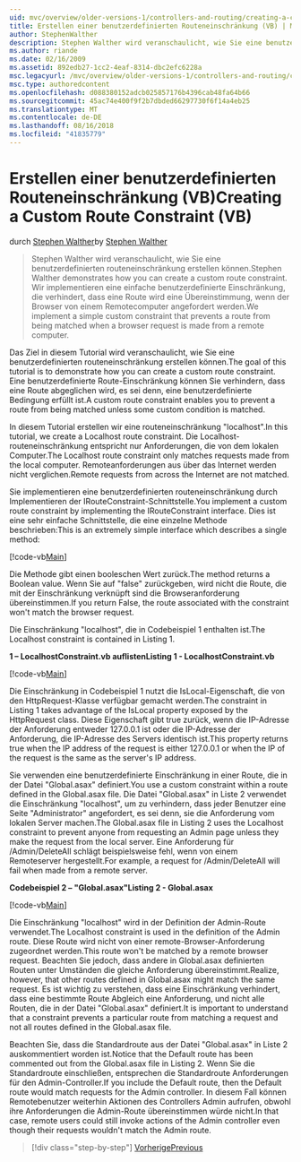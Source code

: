 ```yaml
---
uid: mvc/overview/older-versions-1/controllers-and-routing/creating-a-custom-route-constraint-vb
title: Erstellen einer benutzerdefinierten Routeneinschränkung (VB) | Microsoft-Dokumentation
author: StephenWalther
description: Stephen Walther wird veranschaulicht, wie Sie eine benutzerdefinierten routeneinschränkung erstellen können. Implementieren wir ein einfaches benutzerdefiniertes Einschränkung, die verhindert, dass eine Route wird abgeglichen, w...
ms.author: riande
ms.date: 02/16/2009
ms.assetid: 892edb27-1cc2-4eaf-8314-dbc2efc6228a
msc.legacyurl: /mvc/overview/older-versions-1/controllers-and-routing/creating-a-custom-route-constraint-vb
msc.type: authoredcontent
ms.openlocfilehash: d088380152adcb025857176b4396cab48fa64b66
ms.sourcegitcommit: 45ac74e400f9f2b7dbded66297730f6f14a4eb25
ms.translationtype: MT
ms.contentlocale: de-DE
ms.lasthandoff: 08/16/2018
ms.locfileid: "41835779"
---
```

<a name="creating-a-custom-route-constraint-vb"></a><span data-ttu-id="a471b-104">Erstellen einer benutzerdefinierten Routeneinschränkung (VB)</span><span class="sxs-lookup"><span data-stu-id="a471b-104">Creating a Custom Route Constraint (VB)</span></span>
====================
<span data-ttu-id="a471b-105">durch [Stephen Walther](https://github.com/StephenWalther)</span><span class="sxs-lookup"><span data-stu-id="a471b-105">by [Stephen Walther](https://github.com/StephenWalther)</span></span>

> <span data-ttu-id="a471b-106">Stephen Walther wird veranschaulicht, wie Sie eine benutzerdefinierten routeneinschränkung erstellen können.</span><span class="sxs-lookup"><span data-stu-id="a471b-106">Stephen Walther demonstrates how you can create a custom route constraint.</span></span> <span data-ttu-id="a471b-107">Wir implementieren eine einfache benutzerdefinierte Einschränkung, die verhindert, dass eine Route wird eine Übereinstimmung, wenn der Browser von einem Remotecomputer angefordert werden.</span><span class="sxs-lookup"><span data-stu-id="a471b-107">We implement a simple custom constraint that prevents a route from being matched when a browser request is made from a remote computer.</span></span>


<span data-ttu-id="a471b-108">Das Ziel in diesem Tutorial wird veranschaulicht, wie Sie eine benutzerdefinierten routeneinschränkung erstellen können.</span><span class="sxs-lookup"><span data-stu-id="a471b-108">The goal of this tutorial is to demonstrate how you can create a custom route constraint.</span></span> <span data-ttu-id="a471b-109">Eine benutzerdefinierte Route-Einschränkung können Sie verhindern, dass eine Route abgeglichen wird, es sei denn, eine benutzerdefinierte Bedingung erfüllt ist.</span><span class="sxs-lookup"><span data-stu-id="a471b-109">A custom route constraint enables you to prevent a route from being matched unless some custom condition is matched.</span></span>

<span data-ttu-id="a471b-110">In diesem Tutorial erstellen wir eine routeneinschränkung "localhost".</span><span class="sxs-lookup"><span data-stu-id="a471b-110">In this tutorial, we create a Localhost route constraint.</span></span> <span data-ttu-id="a471b-111">Die Localhost-routeneinschränkung entspricht nur Anforderungen, die von dem lokalen Computer.</span><span class="sxs-lookup"><span data-stu-id="a471b-111">The Localhost route constraint only matches requests made from the local computer.</span></span> <span data-ttu-id="a471b-112">Remoteanforderungen aus über das Internet werden nicht verglichen.</span><span class="sxs-lookup"><span data-stu-id="a471b-112">Remote requests from across the Internet are not matched.</span></span>

<span data-ttu-id="a471b-113">Sie implementieren eine benutzerdefinierten routeneinschränkung durch Implementieren der IRouteConstraint-Schnittstelle.</span><span class="sxs-lookup"><span data-stu-id="a471b-113">You implement a custom route constraint by implementing the IRouteConstraint interface.</span></span> <span data-ttu-id="a471b-114">Dies ist eine sehr einfache Schnittstelle, die eine einzelne Methode beschrieben:</span><span class="sxs-lookup"><span data-stu-id="a471b-114">This is an extremely simple interface which describes a single method:</span></span>

[!code-vb[Main](creating-a-custom-route-constraint-vb/samples/sample1.vb)]

<span data-ttu-id="a471b-115">Die Methode gibt einen booleschen Wert zurück.</span><span class="sxs-lookup"><span data-stu-id="a471b-115">The method returns a Boolean value.</span></span> <span data-ttu-id="a471b-116">Wenn Sie auf "false" zurückgeben, wird nicht die Route, die mit der Einschränkung verknüpft sind die Browseranforderung übereinstimmen.</span><span class="sxs-lookup"><span data-stu-id="a471b-116">If you return False, the route associated with the constraint won't match the browser request.</span></span>

<span data-ttu-id="a471b-117">Die Einschränkung "localhost", die in Codebeispiel 1 enthalten ist.</span><span class="sxs-lookup"><span data-stu-id="a471b-117">The Localhost constraint is contained in Listing 1.</span></span>

<span data-ttu-id="a471b-118">**1 – LocalhostConstraint.vb auflisten**</span><span class="sxs-lookup"><span data-stu-id="a471b-118">**Listing 1 - LocalhostConstraint.vb**</span></span>

[!code-vb[Main](creating-a-custom-route-constraint-vb/samples/sample2.vb)]

<span data-ttu-id="a471b-119">Die Einschränkung in Codebeispiel 1 nutzt die IsLocal-Eigenschaft, die von den HttpRequest-Klasse verfügbar gemacht werden.</span><span class="sxs-lookup"><span data-stu-id="a471b-119">The constraint in Listing 1 takes advantage of the IsLocal property exposed by the HttpRequest class.</span></span> <span data-ttu-id="a471b-120">Diese Eigenschaft gibt true zurück, wenn die IP-Adresse der Anforderung entweder 127.0.0.1 ist oder die IP-Adresse der Anforderung, die IP-Adresse des Servers identisch ist.</span><span class="sxs-lookup"><span data-stu-id="a471b-120">This property returns true when the IP address of the request is either 127.0.0.1 or when the IP of the request is the same as the server's IP address.</span></span>

<span data-ttu-id="a471b-121">Sie verwenden eine benutzerdefinierte Einschränkung in einer Route, die in der Datei "Global.asax" definiert.</span><span class="sxs-lookup"><span data-stu-id="a471b-121">You use a custom constraint within a route defined in the Global.asax file.</span></span> <span data-ttu-id="a471b-122">Die Datei "Global.asax" in Liste 2 verwendet die Einschränkung "localhost", um zu verhindern, dass jeder Benutzer eine Seite "Administrator" angefordert, es sei denn, sie die Anforderung vom lokalen Server machen.</span><span class="sxs-lookup"><span data-stu-id="a471b-122">The Global.asax file in Listing 2 uses the Localhost constraint to prevent anyone from requesting an Admin page unless they make the request from the local server.</span></span> <span data-ttu-id="a471b-123">Eine Anforderung für /Admin/DeleteAll schlägt beispielsweise fehl, wenn von einem Remoteserver hergestellt.</span><span class="sxs-lookup"><span data-stu-id="a471b-123">For example, a request for /Admin/DeleteAll will fail when made from a remote server.</span></span>

<span data-ttu-id="a471b-124">**Codebeispiel 2 – "Global.asax"**</span><span class="sxs-lookup"><span data-stu-id="a471b-124">**Listing 2 - Global.asax**</span></span>

[!code-vb[Main](creating-a-custom-route-constraint-vb/samples/sample3.vb)]

<span data-ttu-id="a471b-125">Die Einschränkung "localhost" wird in der Definition der Admin-Route verwendet.</span><span class="sxs-lookup"><span data-stu-id="a471b-125">The Localhost constraint is used in the definition of the Admin route.</span></span> <span data-ttu-id="a471b-126">Diese Route wird nicht von einer remote-Browser-Anforderung zugeordnet werden.</span><span class="sxs-lookup"><span data-stu-id="a471b-126">This route won't be matched by a remote browser request.</span></span> <span data-ttu-id="a471b-127">Beachten Sie jedoch, dass andere in Global.asax definierten Routen unter Umständen die gleiche Anforderung übereinstimmt.</span><span class="sxs-lookup"><span data-stu-id="a471b-127">Realize, however, that other routes defined in Global.asax might match the same request.</span></span> <span data-ttu-id="a471b-128">Es ist wichtig zu verstehen, dass eine Einschränkung verhindert, dass eine bestimmte Route Abgleich eine Anforderung, und nicht alle Routen, die in der Datei "Global.asax" definiert.</span><span class="sxs-lookup"><span data-stu-id="a471b-128">It is important to understand that a constraint prevents a particular route from matching a request and not all routes defined in the Global.asax file.</span></span>

<span data-ttu-id="a471b-129">Beachten Sie, dass die Standardroute aus der Datei "Global.asax" in Liste 2 auskommentiert worden ist.</span><span class="sxs-lookup"><span data-stu-id="a471b-129">Notice that the Default route has been commented out from the Global.asax file in Listing 2.</span></span> <span data-ttu-id="a471b-130">Wenn Sie die Standardroute einschließen, entsprechen die Standardroute Anforderungen für den Admin-Controller.</span><span class="sxs-lookup"><span data-stu-id="a471b-130">If you include the Default route, then the Default route would match requests for the Admin controller.</span></span> <span data-ttu-id="a471b-131">In diesem Fall können Remotebenutzer weiterhin Aktionen des Controllers Admin aufrufen, obwohl ihre Anforderungen die Admin-Route übereinstimmen würde nicht.</span><span class="sxs-lookup"><span data-stu-id="a471b-131">In that case, remote users could still invoke actions of the Admin controller even though their requests wouldn't match the Admin route.</span></span>

> [!div class="step-by-step"]
> [<span data-ttu-id="a471b-132">Vorherige</span><span class="sxs-lookup"><span data-stu-id="a471b-132">Previous</span></span>](creating-a-route-constraint-vb.md)
